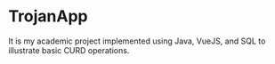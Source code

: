 # TrojanApp
It is my academic project implemented using Java, VueJS, and SQL to illustrate basic CURD operations.

